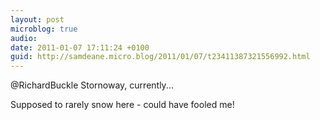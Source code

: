 ```yaml
---
layout: post
microblog: true
audio: 
date: 2011-01-07 17:11:24 +0100
guid: http://samdeane.micro.blog/2011/01/07/t23411387321556992.html
---
```

@RichardBuckle Stornoway, currently...

Supposed to rarely snow here - could have fooled me!
